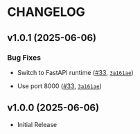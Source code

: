 # CHANGELOG

<!-- version list -->

## v1.0.1 (2025-06-06)

### Bug Fixes

- Switch to FastAPI runtime ([#33](https://github.com/lkronecker13/assistant-service/pull/33),
  [`3a161ae`](https://github.com/lkronecker13/assistant-service/commit/3a161ae933e9a12b6314ef34d6656ea9504c1bf4))

- Use port 8000 ([#33](https://github.com/lkronecker13/assistant-service/pull/33),
  [`3a161ae`](https://github.com/lkronecker13/assistant-service/commit/3a161ae933e9a12b6314ef34d6656ea9504c1bf4))


## v1.0.0 (2025-06-06)

- Initial Release
